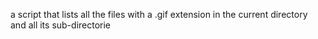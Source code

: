  a script that lists all the files with a .gif extension in the current directory and all its sub-directorie
